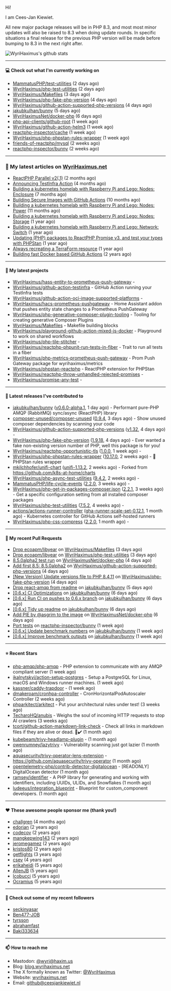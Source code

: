 Hi!

I am Cees-Jan Kiewiet.

All new major package releases will be in PHP 8.3, and most most minor updates will also be raised to 8.3 when doing update rounds. In specific situations a final release for the previous PHP version will be made before bumping to 8.3 in the next right after.

![WyriHaximus's github stats](https://github-readme-stats.vercel.app/api?username=WyriHaximus&show_icons=true)

---

#### 💻 Check out what I'm currently working on

- [MammatusPHP/test-utilities](https://github.com/MammatusPHP/test-utilities) (2 days ago)
- [WyriHaximus/php-test-utilities](https://github.com/WyriHaximus/php-test-utilities) (2 days ago)
- [WyriHaximus/Makefiles](https://github.com/WyriHaximus/Makefiles) (3 days ago)
- [WyriHaximus/php-fake-php-version](https://github.com/WyriHaximus/php-fake-php-version) (4 days ago)
- [WyriHaximus/github-action-supported-php-versions](https://github.com/WyriHaximus/github-action-supported-php-versions) (4 days ago)
- [jakubkulhan/bunny](https://github.com/jakubkulhan/bunny) (5 days ago)
- [WyriHaximusNet/docker-php](https://github.com/WyriHaximusNet/docker-php) (6 days ago)
- [php-api-clients/github-root](https://github.com/php-api-clients/github-root) (1 week ago)
- [WyriHaximus/github-action-helm3](https://github.com/WyriHaximus/github-action-helm3) (1 week ago)
- [reactphp-inspector/cache](https://github.com/reactphp-inspector/cache) (1 week ago)
- [WyriHaximus/php-phpstan-rules-wrapper](https://github.com/WyriHaximus/php-phpstan-rules-wrapper) (1 week ago)
- [friends-of-reactphp/mysql](https://github.com/friends-of-reactphp/mysql) (2 weeks ago)
- [reactphp-inspector/bunny](https://github.com/reactphp-inspector/bunny) (2 weeks ago)

---

### 📜 My latest articles on [WyriHaximus.net](https://blog.wyrihaximus.net/)

- [ReactPHP Parallel v2(.1)](https://blog.wyrihaximus.net/2025/06/reactphp-parallel-v2-/) (2 months ago)
- [Announcing TestInfra Action](https://blog.wyrihaximus.net/2025/03/announcing-testinfra-action/) (4 months ago)
- [Building a kubernetes homelab with Raspberry Pi and Lego: Nodes: Enclosure](https://blog.wyrihaximus.net/2024/12/building-a-kubernetes-homelab-with-raspberry-pies-and-lego-nodes-enclosure/) (7 months ago)
- [Building Secure Images with GitHub Actions](https://blog.wyrihaximus.net/2024/10/building-secure-images-with-github-actions/) (10 months ago)
- [Building a kubernetes homelab with Raspberry Pi and Lego: Nodes: Power](https://blog.wyrihaximus.net/2024/09/building-a-kubernetes-homelab-with-raspberry-pies-and-lego-nodes-power/) (11 months ago)
- [Building a kubernetes homelab with Raspberry Pi and Lego: Nodes: Storage](https://blog.wyrihaximus.net/2024/08/building-a-kubernetes-homelab-with-raspberry-pies-and-lego-nodes-storage/) (1 year ago)
- [Building a kubernetes homelab with Raspberry Pi and Lego: Network: Switch](https://blog.wyrihaximus.net/2024/07/building-a-kubernetes-homelab-with-raspberry-pies-and-lego-network-switch/) (1 year ago)
- [Updating (PHP) packages to ReactPHP Promise v3, and test your types with PHPStan](https://blog.wyrihaximus.net/2024/06/updating-php-packages-to-reactphp-promise-v3--and-test-your-types-with-phpstan/) (1 year ago)
- [Always recreating a TerraForm resource](https://blog.wyrihaximus.net/2024/04/always-recreating-a-terraform-resource/) (1 year ago)
- [Building fast Docker based GitHub Actions](https://blog.wyrihaximus.net/2023/03/building-fast-docker-based-github-actions/) (2 years ago)

---

#### 🌱 My latest projects

- [WyriHaximus/hass-entity-to-prometheus-push-gateway](https://github.com/WyriHaximus/hass-entity-to-prometheus-push-gateway) - 
- [WyriHaximus/github-action-testinfra](https://github.com/WyriHaximus/github-action-testinfra) - GitHub Action running your TestInfra tests
- [WyriHaximus/github-action-oci-image-supported-platforms](https://github.com/WyriHaximus/github-action-oci-image-supported-platforms) - 
- [WyriHaximus/hacs-prometheus-pushgateway](https://github.com/WyriHaximus/hacs-prometheus-pushgateway) - Home Assistant addon that pushes entity state changes to a Prometheus PushGateway
- [WyriHaximus/php-generative-composer-plugin-tooling](https://github.com/WyriHaximus/php-generative-composer-plugin-tooling) - Tooling for creating generative Composer Plugins
- [WyriHaximus/Makefiles](https://github.com/WyriHaximus/Makefiles) - Makefile building blocks
- [WyriHaximus/playground-github-action-mixed-js-docker](https://github.com/WyriHaximus/playground-github-action-mixed-js-docker) - Playground to work on shared workflows
- [WyriHaximus/php-tile-stitcher](https://github.com/WyriHaximus/php-tile-stitcher) - 
- [WyriHaximus/reactphp-phpunit-run-tests-in-fiber](https://github.com/WyriHaximus/reactphp-phpunit-run-tests-in-fiber) - Trait to run all tests in a fiber
- [WyriHaximus/php-metrics-prometheus-push-gateway](https://github.com/WyriHaximus/php-metrics-prometheus-push-gateway) - Prom Push Gateway package for wyrihaximus/metrics
- [WyriHaximus/phpstan-reactphp](https://github.com/WyriHaximus/phpstan-reactphp) - ReactPHP extension for PHPStan
- [WyriHaximus/reactphp-throw-unhandled-rejected-promises](https://github.com/WyriHaximus/reactphp-throw-unhandled-rejected-promises) - 
- [WyriHaximus/promise-any-test](https://github.com/WyriHaximus/promise-any-test) - 

---

#### 🔭 Latest releases I've contributed to

- [jakubkulhan/bunny](https://github.com/jakubkulhan/bunny) ([v0.6.0-alpha.1](https://github.com/jakubkulhan/bunny/releases/tag/v0.6.0-alpha.1), 1 day ago) - Performant pure-PHP AMQP (RabbitMQ) sync/async (ReactPHP) library
- [composer-unused/composer-unused](https://github.com/composer-unused/composer-unused) ([0.9.4](https://github.com/composer-unused/composer-unused/releases/tag/0.9.4), 3 days ago) - Show unused composer dependencies by scanning your code
- [WyriHaximus/github-action-supported-php-versions](https://github.com/WyriHaximus/github-action-supported-php-versions) ([v1.32](https://github.com/WyriHaximus/github-action-supported-php-versions/releases/tag/v1.32), 4 days ago) - 
- [WyriHaximus/php-fake-php-version](https://github.com/WyriHaximus/php-fake-php-version) ([1.9.18](https://github.com/WyriHaximus/php-fake-php-version/releases/tag/1.9.18), 4 days ago) - Ever wanted a fake non-existing version number of PHP, well this package is for you!
- [WyriHaximus/reactphp-opportunistic-tls](https://github.com/WyriHaximus/reactphp-opportunistic-tls) ([1.0.0](https://github.com/WyriHaximus/reactphp-opportunistic-tls/releases/tag/1.0.0), 1 week ago) - 
- [WyriHaximus/php-phpstan-rules-wrapper](https://github.com/WyriHaximus/php-phpstan-rules-wrapper) ([10.17.0](https://github.com/WyriHaximus/php-phpstan-rules-wrapper/releases/tag/10.17.0), 2 weeks ago) - 🌯 PHPStan rules wrapper
- [mkilchhofer/unifi-chart](https://github.com/mkilchhofer/unifi-chart) ([unifi-1.13.2](https://github.com/mkilchhofer/unifi-chart/releases/tag/unifi-1.13.2), 2 weeks ago) - Forked from https://github.com/k8s-at-home/charts
- [WyriHaximus/php-async-test-utilities](https://github.com/WyriHaximus/php-async-test-utilities) ([9.4.2](https://github.com/WyriHaximus/php-async-test-utilities/releases/tag/9.4.2), 2 weeks ago) - 
- [MammatusPHP/life-cycle-events](https://github.com/MammatusPHP/life-cycle-events) ([2.2.0](https://github.com/MammatusPHP/life-cycle-events/releases/tag/2.2.0), 3 weeks ago) - 
- [WyriHaximus/php-get-in-packages-composer.json](https://github.com/WyriHaximus/php-get-in-packages-composer.json) ([2.2.1](https://github.com/WyriHaximus/php-get-in-packages-composer.json/releases/tag/2.2.1), 3 weeks ago) - Get a specific configuration setting from all installed composer packages
- [WyriHaximus/php-test-utilities](https://github.com/WyriHaximus/php-test-utilities) ([7.5.2](https://github.com/WyriHaximus/php-test-utilities/releases/tag/7.5.2), 4 weeks ago) - 
- [actions/actions-runner-controller](https://github.com/actions/actions-runner-controller) ([gha-runner-scale-set-0.12.1](https://github.com/actions/actions-runner-controller/releases/tag/gha-runner-scale-set-0.12.1), 1 month ago) - Kubernetes controller for GitHub Actions self-hosted runners
- [WyriHaximus/php-css-compress](https://github.com/WyriHaximus/php-css-compress) ([2.2.0](https://github.com/WyriHaximus/php-css-compress/releases/tag/2.2.0), 1 month ago) - 

---

#### 🔨 My recent Pull Requests

- [Drop ecoapm/libyear](https://github.com/WyriHaximus/Makefiles/pull/31) on [WyriHaximus/Makefiles](https://github.com/WyriHaximus/Makefiles) (3 days ago)
- [Drop ecoapm/libyear](https://github.com/WyriHaximus/php-test-utilities/pull/1054) on [WyriHaximus/php-test-utilities](https://github.com/WyriHaximus/php-test-utilities) (3 days ago)
- [8.5.0alpha2 test run](https://github.com/WyriHaximusNet/docker-php/pull/288) on [WyriHaximusNet/docker-php](https://github.com/WyriHaximusNet/docker-php) (4 days ago)
- [Add first 8.5: 8.5.0alpha2](https://github.com/WyriHaximus/github-action-supported-php-versions/pull/61) on [WyriHaximus/github-action-supported-php-versions](https://github.com/WyriHaximus/github-action-supported-php-versions) (4 days ago)
- [[New Version] Update versions file to PHP 8.4.11](https://github.com/WyriHaximus/php-fake-php-version/pull/146) on [WyriHaximus/php-fake-php-version](https://github.com/WyriHaximus/php-fake-php-version) (4 days ago)
- [Drop react-amqp from readme](https://github.com/jakubkulhan/bunny/pull/190) on [jakubkulhan/bunny](https://github.com/jakubkulhan/bunny) (5 days ago)
- [[0.6.x] CI Optimizations](https://github.com/jakubkulhan/bunny/pull/189) on [jakubkulhan/bunny](https://github.com/jakubkulhan/bunny) (6 days ago)
- [[0.6.x] Run CI on pushes to 0.6.x branch](https://github.com/jakubkulhan/bunny/pull/188) on [jakubkulhan/bunny](https://github.com/jakubkulhan/bunny) (6 days ago)
- [[0.6.x] Tidy up readme](https://github.com/jakubkulhan/bunny/pull/187) on [jakubkulhan/bunny](https://github.com/jakubkulhan/bunny) (6 days ago)
- [Add PIE by @asgrim to the image](https://github.com/WyriHaximusNet/docker-php/pull/287) on [WyriHaximusNet/docker-php](https://github.com/WyriHaximusNet/docker-php) (6 days ago)
- [Port tests](https://github.com/reactphp-inspector/bunny/pull/10) on [reactphp-inspector/bunny](https://github.com/reactphp-inspector/bunny) (1 week ago)
- [[0.6.x] Update benchmark numbers](https://github.com/jakubkulhan/bunny/pull/186) on [jakubkulhan/bunny](https://github.com/jakubkulhan/bunny) (1 week ago)
- [[0.6.x] Improve benchmark outputs](https://github.com/jakubkulhan/bunny/pull/185) on [jakubkulhan/bunny](https://github.com/jakubkulhan/bunny) (1 week ago)

---

#### ⭐ Recent Stars

- [php-amqp/php-amqp](https://github.com/php-amqp/php-amqp) - PHP extension to communicate with any AMQP compliant server (1 week ago)
- [ikalnytskyi/action-setup-postgres](https://github.com/ikalnytskyi/action-setup-postgres) - Setup a PostgreSQL for Linux, macOS and Windows runner machines. (1 week ago)
- [kassner/caddy-trapdoor](https://github.com/kassner/caddy-trapdoor) -  (1 week ago)
- [dmakeroam/cronhpa-controller](https://github.com/dmakeroam/cronhpa-controller) - CronHorizontalPodAutoscaler Controller (2 weeks ago)
- [phparkitect/arkitect](https://github.com/phparkitect/arkitect) - Put your architectural rules under test! (3 weeks ago)
- [TecharoHQ/anubis](https://github.com/TecharoHQ/anubis) - Weighs the soul of incoming HTTP requests to stop AI crawlers (3 weeks ago)
- [tcort/github-action-markdown-link-check](https://github.com/tcort/github-action-markdown-link-check) - Check all links in markdown files if they are alive or dead. 🔗✔️ (1 month ago)
- [kubebeam/trivy-headlamp-plugin](https://github.com/kubebeam/trivy-headlamp-plugin) -  (1 month ago)
- [owenrumney/lazytrivy](https://github.com/owenrumney/lazytrivy) - Vulnerability scanning just got lazier (1 month ago)
- [aquasecurity/trivy-operator-lens-extension](https://github.com/aquasecurity/trivy-operator-lens-extension) - https://github.com/aquasecurity/trivy-operator (1 month ago)
- [opentelemetry-php/contrib-detector-digitalocean](https://github.com/opentelemetry-php/contrib-detector-digitalocean) - [READONLY] DigitalOcean detector (1 month ago)
- [ramsey/identifier](https://github.com/ramsey/identifier) - A PHP library for generating and working with identifiers, including UUIDs, ULIDs, and Snowflakes (1 month ago)
- [ludeeus/integration_blueprint](https://github.com/ludeeus/integration_blueprint) - Blueprint for custom_component developers. (1 month ago)

---

#### ❤️ These awesome people sponsor me (thank you!)

- [challgren](https://github.com/challgren) (4 months ago)
- [edorian](https://github.com/edorian) (2 years ago)
- [codecov](https://github.com/codecov) (2 years ago)
- [mangkepwing143](https://github.com/mangkepwing143) (2 years ago)
- [jeromegamez](https://github.com/jeromegamez) (2 years ago)
- [kristos80](https://github.com/kristos80) (2 years ago)
- [getflights](https://github.com/getflights) (3 years ago)
- [csev](https://github.com/csev) (4 years ago)
- [erikaheidi](https://github.com/erikaheidi) (5 years ago)
- [AllenJB](https://github.com/AllenJB) (5 years ago)
- [lcobucci](https://github.com/lcobucci) (5 years ago)
- [Ocramius](https://github.com/Ocramius) (5 years ago)

---

#### 👯 Check out some of my recent followers

- [seckinyasar](https://github.com/seckinyasar)
- [Ben477-JOB](https://github.com/Ben477-JOB)
- [tyrsson](https://github.com/tyrsson)
- [abrahamfast](https://github.com/abrahamfast)
- [Baki333634](https://github.com/Baki333634)

---

#### 📫 How to reach me

- Mastodon: [@wyri@haxim.us](https://toot-toot.wyrihaxim.us/@wyri)
- Blog: [blog.wyrihaximus.net](https://blog.wyrihaximus.net/)
- The X formally known as Twitter: [@WyriHaximus](https://twitter.com/WyriHaximus)
- Website: [wyrihaximus.net](https://wyrihaximus.net/)
- Email: [github@ceesjankiewiet.nl](mailto:github@ceesjankiewiet.nl)
